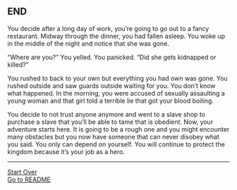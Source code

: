## END  
   
You decide after a long day of work, you’re going to go out to a fancy restaurant.  Midway through the dinner, you had fallen asleep. You woke up in the middle of the night and notice that she was gone.    
  
“Where are you?” You yelled.  You panicked. “Did she gets kidnapped or killed?”    
   
You rushed to back to your own but everything you had own was gone. You rushed outside and saw guards outside waiting for you. You don’t know what happened. In the morning, you were accused of sexually assaulting a young woman and that girl told a terrible lie that got your blood boiling.   
  
You decide to not trust anyone anymore and went to a slave shop to purchase a slave that you’ll be able to tame that is obedient. Now, your adventure starts here. It is going to be a rough one and you might encounter many obstacles but you now have someone that can never disobey what you said. You only can depend on yourself. You will continue to protect the kingdom because it’s your job as a hero.   

---
[Start Over](../start/start.md)  
[Go to README](../README.md)
